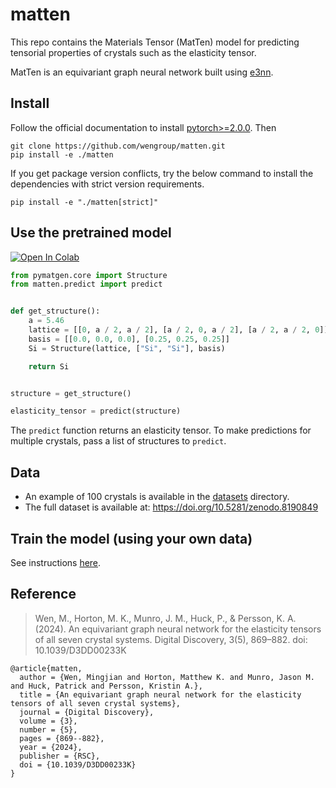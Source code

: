 # matten

This repo contains the Materials Tensor (MatTen) model for predicting tensorial
properties of crystals such as the elasticity tensor.

MatTen is an equivariant graph neural network built using [e3nn](https://github.com/e3nn/e3nn).

## Install

Follow the official documentation to install [pytorch>=2.0.0](https://pytorch.org/get-started/locally/).
Then

```
git clone https://github.com/wengroup/matten.git
pip install -e ./matten
```

If you get package version conflicts, try the below command to install the dependencies
with strict version requirements.

```
pip install -e "./matten[strict]"
```

## Use the pretrained model

[![Open In Colab](https://colab.research.google.com/assets/colab-badge.svg)](https://colab.research.google.com/github/wengroup/matten/blob/main/notebooks/predict_colab.ipynb)

```python
from pymatgen.core import Structure
from matten.predict import predict


def get_structure():
    a = 5.46
    lattice = [[0, a / 2, a / 2], [a / 2, 0, a / 2], [a / 2, a / 2, 0]]
    basis = [[0.0, 0.0, 0.0], [0.25, 0.25, 0.25]]
    Si = Structure(lattice, ["Si", "Si"], basis)

    return Si


structure = get_structure()

elasticity_tensor = predict(structure)
```

The `predict` function returns an elasticity tensor. To make predictions for multiple
crystals, pass a list of structures to `predict`.

## Data

- An example of 100 crystals is available in the [datasets](./datasets) directory.
- The full dataset is available at: https://doi.org/10.5281/zenodo.8190849

## Train the model (using your own data)

See instructions [here](./scripts/README.md).

## Reference

> Wen, M., Horton, M. K., Munro, J. M., Huck, P., & Persson, K. A. (2024). An equivariant graph neural network for the elasticity tensors of all seven crystal systems. Digital Discovery, 3(5), 869–882. doi: 10.1039/D3DD00233K

```
@article{matten,
  author = {Wen, Mingjian and Horton, Matthew K. and Munro, Jason M. and Huck, Patrick and Persson, Kristin A.},
  title = {An equivariant graph neural network for the elasticity tensors of all seven crystal systems},
  journal = {Digital Discovery},
  volume = {3},
  number = {5},
  pages = {869--882},
  year = {2024},
  publisher = {RSC},
  doi = {10.1039/D3DD00233K}
}
```
